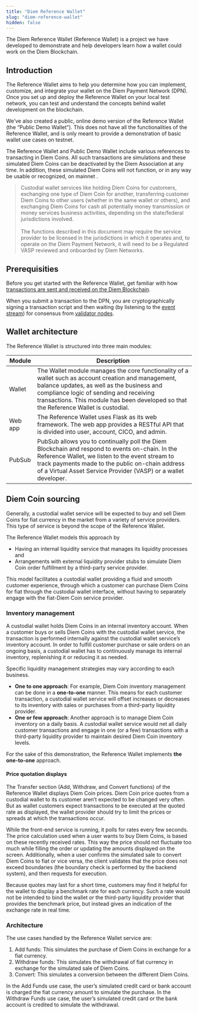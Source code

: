 ```yaml
---
title: "Diem Reference Wallet"
slug: "diem-reference-wallet"
hidden: false
---
```

The Diem Reference Wallet (Reference Wallet) is a project we have developed to demonstrate and help developers learn how a wallet could work on the Diem Blockchain. 

## Introduction

The Reference Wallet aims to help you determine how you can implement, customize, and integrate your wallet on the Diem Payment Network (DPN). Once you set up and deploy the Reference Wallet on your local test network, you can test and understand the concepts behind wallet development on the blockchain. 

We’ve also created a public, online demo version of the Reference Wallet (the “Public Demo Wallet”). This does not have all the functionalities of the Reference Wallet, and is only meant to provide a demonstration of basic wallet use cases on <Glossary>testnet</Glossary>.

The Reference Wallet and Public Demo Wallet include various references to transacting in Diem Coins.  All such transactions are simulations and these simulated Diem Coins can be deactivated by the Diem Association at any time.  In addition, these simulated Diem Coins will not function, or in any way be usable or recognized, on <Glossary>mainnet</Glossary> .

<BlockQuote type="info">
Custodial wallet services like holding Diem Coins for customers, exchanging one type of Diem Coin for another, transferring customer Diem Coins to other users (whether in the same wallet or others), and exchanging Diem Coins for cash all potentially money transmission or money services business activities, depending on the state/federal jurisdictions involved.
<br/>
<br/>The functions described in this document may require the service provider to be licensed in the jurisdictions in which it operates and, to operate on the Diem Payment Network, it will need to be a Regulated VASP reviewed and onboarded by Diem Networks. 
</BlockQuote>

## Prerequisities

Before you get started with the Reference Wallet, get familiar with how [transactions are sent and received on the Diem Blockchain](/docs/transactions/basics-life-of-txn).

When you submit a transaction to the DPN, you are cryptographically signing a transaction script and then waiting (by listening to the [event stream](/docs/basics/basics-events#event-concepts)) for consensus from [validator nodes](/docs/basics/basics-validator-nodes). 


## Wallet architecture

The Reference Wallet is structured into three main modules:

| Module | Description |
| ---------- | ---------- |
| Wallet | The Wallet module manages the core functionality of a wallet such as account creation and management, balance updates, as well as the business and compliance logic of sending and receiving transactions. This module has been developed so that the Reference Wallet is custodial. |
| Web app | The Reference Wallet uses Flask as its web framework. The web app provides a RESTful API that is divided into user, account, CICO, and admin. |
| PubSub | PubSub allows you to continually poll the Diem Blockchain and respond to events on-chain. In the Reference Wallet, we listen to the event stream to track payments made to the public on-chain address of a Virtual Asset Service Provider (VASP) or a wallet developer. |
## Diem Coin sourcing

Generally, a custodial wallet service will be expected to buy and sell Diem Coins for fiat currency in the market from a variety of service providers. This type of service is beyond the scope of the Reference Wallet.

The Reference Wallet models this approach by 
* Having an internal liquidity service that manages its liquidity processes and 
* Arrangements with external liquidity provider stubs to simulate Diem Coin order fulfillment by a third-party service provider. 

This model facilitates a custodial wallet providing a fluid and smooth customer experience, through which a customer can purchase Diem Coins for fiat through the custodial wallet interface, without having to separately engage with the fiat-Diem Coin service provider.


### Inventory management

A custodial wallet holds Diem Coins in an internal inventory account. When a customer buys or sells Diem Coins with the custodial wallet service, the transaction is performed internally against the custodial wallet service’s inventory account. In order to fulfill customer purchase or sale orders on an ongoing basis, a custodial wallet has to continuously manage its internal inventory, replenishing it or reducing it as needed.

Specific liquidity management strategies may vary according to each business.

* **One to one approach**: For example, Diem Coin inventory management can be done in a **one-to-one** manner. This means for each customer transaction, a custodial wallet service will offset increases or decreases to its inventory with sales or purchases from a third-party liquidity provider.
* **One or few approach**: Another approach is to manage Diem Coin inventory on a daily basis.  A custodial wallet service would net all daily customer transactions and engage in one (or a few) transactions with a third-party liquidity provider to maintain desired Diem Coin inventory levels.


For the sake of this demonstration, the Reference Wallet implements **the one-to-one** approach.


#### Price quotation displays

The Transfer section (Add, Withdraw, and Convert functions) of the Reference Wallet displays Diem Coin prices. Diem Coin price quotes from a custodial wallet to its customer aren’t expected to be changed very often. But as wallet customers expect transactions to be executed at the quoted rate as displayed, the wallet provider should try to limit the prices or spreads at which the transactions occur. 

While the front-end service is running, it polls for rates every few seconds. The price calculation used when a user wants to buy Diem Coins, is based on these recently received rates. This way the price should not fluctuate too much while filling the order or updating the amounts displayed on the screen. Additionally, when a user confirms the simulated sale to convert Diem Coins to fiat or vice versa, the client validates that the price does not exceed boundaries (the boundary check is performed by the backend system), and then requests for execution.

Because quotes may last for a short time, customers may find it helpful for the wallet to display a benchmark rate for each currency. Such a rate would not be intended to bind the wallet or the third-party liquidity provider that provides the benchmark price, but instead gives an indication of the exchange rate in real time.



### Architecture

The use cases handled by the Reference Wallet service are:

1. Add funds: This simulates the purchase of Diem Coins in exchange for a fiat currency.
2. Withdraw funds: This simulates the withdrawal of fiat currency in exchange for the simulated sale of Diem Coins.
3. Convert: This simulates a conversion between the different Diem Coins.

In the Add Funds use case, the user’s simulated credit card or bank account is charged the fiat currency amount to simulate the purchase. In the Withdraw Funds use case, the user’s simulated credit card or the bank account is credited to simulate the withdrawal.